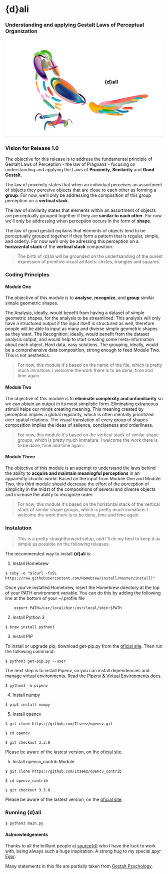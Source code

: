 # {d}ali

### Understanding and applying Gestalt Laws of Perceptual Organization

![{d}ali](images/{d}ali.png)

### Vision for Release 1.0

The objective for this release is to address the fundamental principle of Gestalt Laws of Perception - the law of Prägnanz - focusing on understanding and applying the Laws of **Proximity**, **Similarity** and **Good Gestalt**.

The law of proximity states that when an individual perceives an assortment of objects they perceive objects that are close to each other as forming a **group**. For now, we'll only be addressing the composition of this group perception on a **vertical stack**. 

The law of similarity states that elements within an assortment of objects are perceptually grouped together if they are **similar to each other**. For now we'll only be addressing when perception occurs in the form of **shape**.

The law of good gestalt explains that elements of objects tend to be perceptually grouped together if they form a pattern that is regular, simple, and orderly. For now we'll only be adressing this perception on a **horizozntal stack** of the **vertical stack** composition.

> The birth of {d}ali will be grounded on the undertsanding of the purest expression of primitive visual artifacts: circles, triangles and squares. 

### Coding Principles

#### Module One

The objective of this module is to **analyse**, **recognize**, and **group** similar simple geometric shapes.

The Analysis, ideally, would benefit from having a dataset of simple geometric shapes, for the analysis to be streamlined. This analysis will only have a structured output if the input itself is structured as well, therefore people will be able to input as many and diverse simple geometric shapes as they want. The Recognition, ideally, would benefit from the dataset analysis output, and would help to start creating some meta-information about each object. Hard data, easy solutions. The grouping, ideally, would be a comprehensive data composition, strong enough to feed Module Two. This is not aesthetics.

> For now, this module it's based on the name of the file, which is pretty much immature. I welcome the work there is to be done, time and time again.

#### Module Two

The objective of this module is to **eliminate complexity and unfamiliarity** so we can obtain an output in its most simplistic form. Eliminating extraneous stimuli helps our minds creating meaning. This meaning created by perception implies a global regularity, which is often mentally prioritized over spatial relations. The visual translation of every group of shapes composition implies the ideas of salience, conciseness and orderliness.

> For now, this module it's based on the vertical stack of similar shape groups, which is pretty much immature. I welcome the work there is to be done, time and time again. 

#### Module Three

The objective of this module is an attempt to understand the laws behind the ability to **acquire and maintain meaningful perceptions** in an apparently chaotic world. Based on the input from Module One and Module Two, this third module should decrease the effort of the perception of simplicity in the midst of the compositions of several and diverse objects and increase the ability to recognize order.  

> For now, this module it's based on the horizontal stack of the vertical stack of similar shape groups, which is pretty much immature. I welcome the work there is to be done, time and time again. 

### Instalation

> This is a pretty straightforward setup, and I'll do my best to keep it as simple as possible on the following releases.

The recommended way to install **{d}ali** is:

1) Install Homebrew

```
$ ruby -e "$(curl -fsSL https://raw.githubusercontent.com/Homebrew/install/master/install)"
```

Once you’ve installed Homebrew, insert the Homebrew directory at the top of your PATH environment variable. You can do this by adding the following line at the bottom of your ~/.profile file

```
	export PATH=/usr/local/bin:/usr/local/sbin:$PATH
```

2) Install Python 3

```
$ brew install python3
```

3) Install PIP

To install or upgrade pip, download get-pip.py from the [oficial site](https://pip.pypa.io/en/latest/installing/). Then run the following command:

```
$ python3 get-pip.py --user 
```

The next step is to install Pipenv, so you can install dependencies and manage virtual environments. Read the [Pipenv & Virtual Environments](http://docs.python-guide.org/en/latest/dev/virtualenvs/#virtualenvironments-ref) docs. 

```
$ python3 -m pipenv
```

4) Install numpy

```
$ pip3 install numpy
```

5) Install opencv

```
$ git clone https://github.com/Itseez/opencv.git
```

```
$ cd opencv
```

```
$ git checkout 3.3.0
```

Please be aware of the lastest version, on the [oficial site](https://opencv.org/).

5) Install opencv_contrib Module

```
$ git clone https://github.com/Itseez/opencv_contrib
```

```
$ cd opencv_contrib
```

```
$ git checkout 3.3.0
```

Please be aware of the lastest version, on the [oficial site](https://github.com/opencv/opencv_contrib/releases).

### Running {d}ali

```
$ python3 main.py
```

#### Acknowledgements

Thanks to all the brilliant people at [source{d}](https://sourced.tech/) who I have the luck to work with, being always such a huge inspiration. A strong hug to my special друг [Egor](https://github.com/EgorBu).

Many statements in this file are partially taken from [Gestalt Psychology](https://en.wikipedia.org/wiki/Gestalt_psychology).
